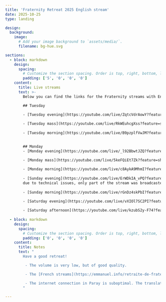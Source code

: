 ```yaml
---
title: 'Fraternity Retreat 2025 English stream'
date: 2025-10-25
type: landing

design:
  background:
    image:
      # Add your image background to `assets/media/`.
      filename: bg-hue.svg

sections:
  - block: markdown
    design:
      spacing:
        # Customize the section spacing. Order is top, right, bottom, left.
        padding: ['5', '0', '0', '0']
    content:
      title: Live streams
      text: >-
        Below you can find the links for the Fraternity streams with English translation:

        ## Tuesday

        - [Tuesday evening](https://youtube.com/live/ZqtcVdrAowY?feature=share)
        
        - [Tuesday mass](https://youtube.com/live/RkWEuhcgXss?feature=share)
        
        - [Tuesday morning](https://youtube.com/live/B9pzplfVwJM?feature=share)
        

        ## Monday
        - [Monday evening](https://youtube.com/live/_l92BbwtJZQ?feature=share)

        - [Monday mass](https://youtube.com/live/5keFQiEt7Zk?feature=share)
        
        - [Monday morning](https://youtube.com/live/c8AykA9MhmI?feature=share)
        
        - [Sunday evening](https://youtube.com/live/ErWDkIA_vPQ?feature=share)<br>
        due to technical issues, only part of the stream was broadcasted.
        
        - [Sunday morning](https://youtube.com/live/rGnDz4skPbI?feature=share)

        - [Saturday evening](https://youtube.com/live/vXIOl7SC2PI?feature=share)
        
        - [Saturday afternoon](https://youtube.com/live/kzubS2y-F74?feature=share) <br>(it took a bit to get the stream to work, so we miss the first few minutes.)
  
  - block: markdown
    design:
      spacing:
        # Customize the section spacing. Order is top, right, bottom, left.
        padding: ['0', '0', '0', '0']
    content:
      title: Notes
      text: "
        Have a good retreat!

         - The volume is very low, but of good quality.

         - The [French streams](https://emmanuel.info/retraite-de-fraternite-2025) can be found [here](https://emmanuel.info/retraite-de-fraternite-2025), together with the [program](https://emmanuel.info/wp-content/uploads/2025/10/Plannig-retraite-fraternite-2025-2.jpg) of the retreat

         - The internet connection in Paray is suboptimal. The translation is also recorded locally and will be made available.
        "

---
```

